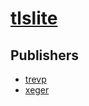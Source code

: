 # [tlslite](https://pypi.org/project/tlslite)



## Publishers
- [trevp](https://pypi.org/user/trevp)
- [xeger](https://pypi.org/user/xeger)

